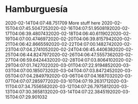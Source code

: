 # Hamburguesía

2020-02-14T04:07:48.751709
More stuff here
2020-02-15T04:07:45.5047252020-02-16T04:07:51.9508192020-02-17T04:06:39.4807432020-02-18T04:06:40.6119022020-02-19T04:07:00.4746972020-02-20T04:06:39.8157942020-02-21T04:06:42.8665592020-02-22T04:07:00.1482742020-02-23T04:07:04.2741052020-02-24T04:06:45.4406382020-02-25T04:06:44.8247972020-02-26T04:06:47.5557362020-02-27T04:06:59.6424432020-02-28T04:07:03.8064102020-02-29T04:07:01.7427022020-03-01T04:07:22.9194852020-03-03T04:07:00.1850732020-03-04T04:07:03.8472452020-03-05T04:07:04.2849792020-03-06T04:07:04.1687032020-03-07T04:07:07.2859772020-03-10T04:07:19.2631712020-03-11T04:07:34.7556582020-03-12T04:07:26.7975812020-03-13T04:07:30.3658132020-03-14T04:07:22.3845192020-03-15T04:07:29.901032